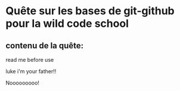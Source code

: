 # Quête sur les bases de git-github pour la wild code school

## contenu de la quête:

read me before use

luke i'm your father!!

Nooooooooo!
